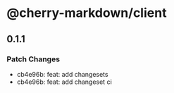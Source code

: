 # @cherry-markdown/client

## 0.1.1

### Patch Changes

- cb4e96b: feat: add changesets
- cb4e96b: feat: add changeset ci
